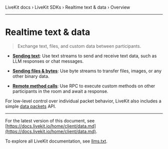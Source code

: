 LiveKit docs › LiveKit SDKs › Realtime text & data › Overview

---

# Realtime text & data

> Exchange text, files, and custom data between participants.

- **[Sending text](https://docs.livekit.io/home/client/data/text-streams.md)**: Use text streams to send and receive text data, such as LLM responses or chat messages.

- **[Sending files & bytes](https://docs.livekit.io/home/client/data/byte-streams.md)**: Use byte streams to transfer files, images, or any other binary data.

- **[Remote method calls](https://docs.livekit.io/home/client/data/rpc.md)**: Use RPC to execute custom methods on other participants in the room and await a response.

For low-level control over individual packet behavior, LiveKit also includes a simple [data packets](https://docs.livekit.io/home/client/data/packets.md) API.

---


For the latest version of this document, see [https://docs.livekit.io/home/client/data.md](https://docs.livekit.io/home/client/data.md).

To explore all LiveKit documentation, see [llms.txt](https://docs.livekit.io/llms.txt).
